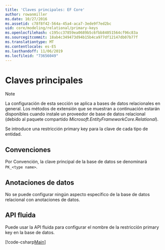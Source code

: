 ```yaml
---
title: 'Claves principales: EF Core'
author: rowanmiller
ms.date: 10/27/2016
ms.assetid: c78f8f42-564a-45a4-aca7-3ede9f7ed2bc
uid: core/modeling/relational/primary-keys
ms.openlocfilehash: c195cc37859ea0689b5c6fbb84051564cf96c83a
ms.sourcegitcommit: 18ab4c349473d94b15b4ca977df12147db07b77f
ms.translationtype: MT
ms.contentlocale: es-ES
ms.lasthandoff: 11/06/2019
ms.locfileid: "73656049"
---
```

# <a name="primary-keys"></a>Claves principales

> [!NOTE]  
> La configuración de esta sección se aplica a bases de datos relacionales en general. Los métodos de extensión que se muestran a continuación estarán disponibles cuando instale un proveedor de base de datos relacional (debido al paquete compartido *Microsoft.EntityFrameworkCore.Relational*).

Se introduce una restricción primary key para la clave de cada tipo de entidad.

## <a name="conventions"></a>Convenciones

Por Convención, la clave principal de la base de datos se denominará `PK_<type name>`.

## <a name="data-annotations"></a>Anotaciones de datos

No se puede configurar ningún aspecto específico de la base de datos relacional con anotaciones de datos.

## <a name="fluent-api"></a>API fluida

Puede usar la API fluida para configurar el nombre de la restricción primary key en la base de datos.

[!code-csharp[Main](../../../../samples/core/Modeling/FluentAPI/Relational/KeyName.cs?name=KeyName&highlight=9)]

